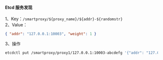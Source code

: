 #### Etcd 服务发现

1、Key：`/smartproxy/${proxy_name}/${addr}-${randomstr}`<br>
2、Value：<br>

```json
{ "addr": "127.0.0.1:10003", "weight": 1 }
```

3、操作<br>

```bash
etcdctl put /smartproxy/proxy1/127.0.0.1:10003-abcdefg '{"addr": "127.0.0.1:10003", "weight":1}'
```
